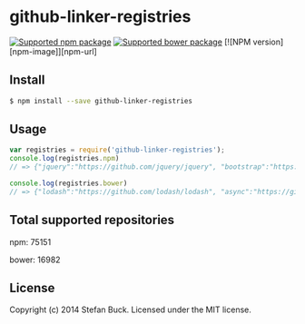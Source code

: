 # github-linker-registries 
[![Supported npm package][count-npm-image]][count-npm-url] [![Supported bower package][count-bower-image]][count-bower-url] [![NPM version][npm-image]][npm-url]


## Install

```bash
$ npm install --save github-linker-registries
```


## Usage

```javascript
var registries = require('github-linker-registries');
console.log(registries.npm) 
// => {"jquery":"https://github.com/jquery/jquery", "bootstrap":"https://github.com/twbs/bootstrap" ...}

console.log(registries.bower)
// => {"lodash":"https://github.com/lodash/lodash", "async":"https://github.com/caolan/async" ...}
```


## Total supported repositories

npm: 75151

bower: 16982


## License

Copyright (c) 2014 Stefan Buck. Licensed under the MIT license.



[npmjs-url]: https://npmjs.org/package/github-linker-registries
[npmjs-image]: https://badge.fury.io/js/github-linker-registries.svg
[count-npm-url]: https://npmjs.org/
[count-npm-image]: http://img.shields.io/badge/npm-75151-green.svg
[count-bower-url]: https://bower.io/
[count-bower-image]: http://img.shields.io/badge/bower-16982-green.svg
